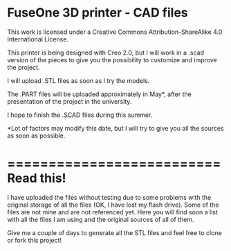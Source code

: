 FuseOne 3D printer - CAD files
==========================

This work is licensed under a Creative Commons Attribution-ShareAlike 4.0 International License.


This printer is being designed with Creo 2.0, but I will work in a .scad version of the pieces to give you the possibility to customize and improve the project.


I will upload .STL files as soon as I try the models. 

The .PART files will be uploaded approximately in May*, after the presentation of the project in the university.

I hope to finish the .SCAD files during this summer.

*Lot of factors may modify this date, but I will try to give you all the sources as soon as possible.

==========================
Read this!
==========================

I have uploaded the files without testing due to some problems with the original storage of all the files (OK, I have lost my flash drive). Some of the files are not mine and are not referenced yet. Here you will find soon a list with all the files I am using and the original sources of all of them.

Give me a couple of days to generate all the STL files and feel free to clone or fork this project!
